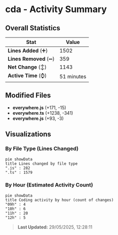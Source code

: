 # cda - Activity Summary 

## Overall Statistics

| Stat                   | Value                                                             |
| ---------------------- | ----------------------------------------------------------------- |
| **Lines Added** (➕)   | 1502                                          |
| **Lines Removed** (➖) | 359                                        |
| **Net Change** (↕)    | 1143                |
| **Active Time** (⌚)   | 51 minutes |


## Modified Files
- **everywhere.js** (+171, -15)
- **everywhere.ts** (+1238, -341)
- **everywhere.js** (+93, -3)

## Visualizations

### By File Type (Lines Changed)

```mermaid
pie showData
title Lines changed by file type
".js" : 282
".ts" : 1579
```

### By Hour (Estimated Activity Count)

```mermaid
pie showData
title Coding activity by hour (count of changes)
"09h" : 4
"10h" : 6
"11h" : 20
"12h" : 5
```


> **Last Updated:** 29/05/2025, 12:28:11